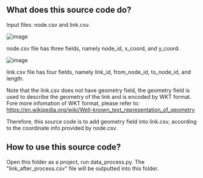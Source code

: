 ## What does this source code do?

Input files: node.csv and link.csv.

![image](https://user-images.githubusercontent.com/47074370/128634299-7d2c462f-323e-43c9-9a13-86586b876845.png)

node.csv file has three fields, namely node_id, x_coord, and y_coord.

![image](https://user-images.githubusercontent.com/47074370/128634331-bf19f19d-0a10-48bf-a6e5-5ab147a798fd.png)

link.csv file has four fields, namely link_id, from_node_id, to_node_id, and length.

Note that the link.csv does not have geometry field, the geometry field is used to describe the geometry of the link and is encoded by WKT format. Fore more infomation of WKT format, please refer to: https://en.wikipedia.org/wiki/Well-known_text_representation_of_geometry

Therefore, this source code is to add geometry field into link.csv, according to the coordinate info provided by node.csv.

## How to use this source code?

Open this folder as a project, run data_process.py. The "link_after_process.csv" file will be outputted into this folder.
